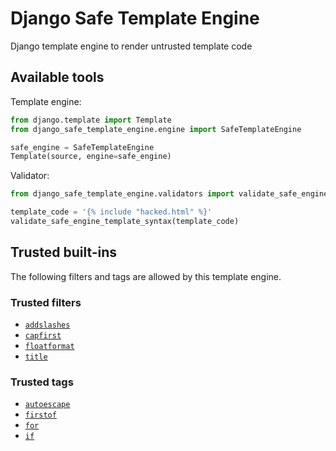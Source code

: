 # Django Safe Template Engine

Django template engine to render untrusted template code

## Available tools

Template engine:

```py
from django.template import Template
from django_safe_template_engine.engine import SafeTemplateEngine

safe_engine = SafeTemplateEngine
Template(source, engine=safe_engine)
```

Validator:

```py
from django_safe_template_engine.validators import validate_safe_engine_template_syntax

template_code = '{% include "hacked.html" %}'
validate_safe_engine_template_syntax(template_code)
```

## Trusted built-ins

The following filters and tags are allowed by this template engine.

### Trusted filters

- [`addslashes`](https://docs.djangoproject.com/en/dev/ref/templates/builtins/#addslashes)
- [`capfirst`](https://docs.djangoproject.com/en/dev/ref/templates/builtins/#capfirst)
- [`floatformat`](https://docs.djangoproject.com/en/dev/ref/templates/builtins/#floatformat)
- [`title`](https://docs.djangoproject.com/en/dev/ref/templates/builtins/#title)

### Trusted tags

- [`autoescape`](https://docs.djangoproject.com/en/dev/ref/templates/builtins/#autoescape)
- [`firstof`](https://docs.djangoproject.com/en/dev/ref/templates/builtins/#firstof)
- [`for`](https://docs.djangoproject.com/en/dev/ref/templates/builtins/#for)
- [`if`](https://docs.djangoproject.com/en/dev/ref/templates/builtins/#if)
